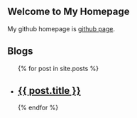 ## Welcome to My Homepage

My github homepage is [github page](https://github.com/zc277584121).

## Blogs
<ul>
  {% for post in site.posts %}
    <li>
      <h2><a href="{{ post.url }}">{{ post.title }}</a></h2>
    </li>
  {% endfor %}
</ul>

